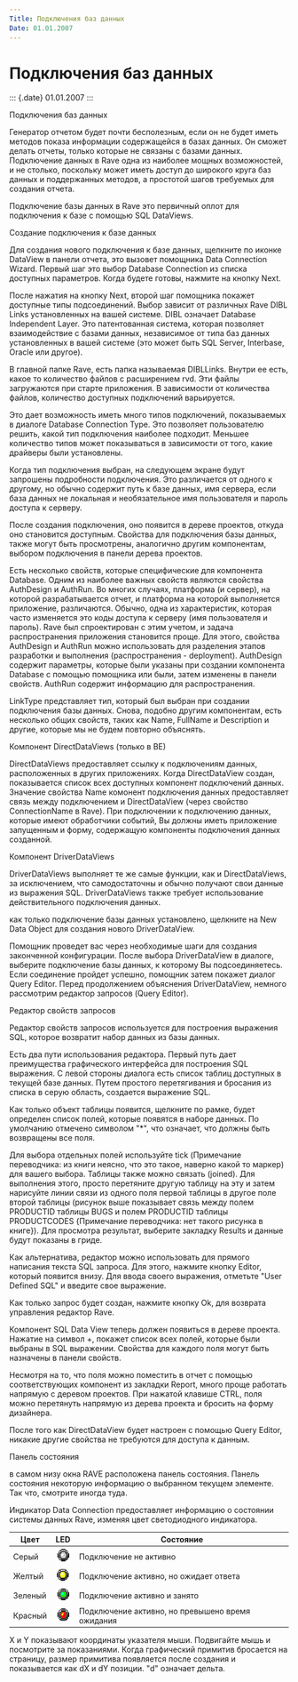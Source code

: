 ```yaml
---
Title: Подключения баз данных
Date: 01.01.2007
---
```



Подключения баз данных
======================

::: {.date}
01.01.2007
:::

Подключения баз данных

Генератор отчетом будет почти бесполезным, если он не будет иметь
методов показа информации содержащейся в базах данных. Он сможет делать
отчеты, только которые не связаны с базами данных. Подключение данных в
Rave одна из наиболее мощных возможностей, и не столько, поскольку может
иметь доступ до широкого круга баз данных и поддержанных методов, а
простотой шагов требуемых для создания отчета.

Подключение базы данных в Rave это первичный оплот для подключения к
базе с помощью SQL DataViews.

Создание подключения к базе данных

Для создания нового подключения к базе данных, щелкните по иконке
DataView в панели отчета, это вызовет помощника Data Connection Wizard.
Первый шаг это выбор Database Connection из списка доступных параметров.
Когда будете готовы, нажмите на кнопку Next.

После нажатия на кнопку Next, второй шаг помощника покажет доступные
типы подсоединений. Выбор зависит от различных Rave DIBL Links
установленных на вашей системе. DIBL означает Database Independent
Layer. Это патентованная система, которая позволяет взаимодействие с
базами данных, независимое от типа баз данных установленных в вашей
системе (это может быть SQL Server, Interbase, Oracle или другое).

В главной папке Rave, есть папка называемая DIBLLinks. Внутри ее есть,
какое то количество файлов с расширением rvd. Эти файлы загружаются при
старте приложения. В зависимости от количества файлов, количество
доступных подключений варьируется.

Это дает возможность иметь много типов подключений, показываемых в
диалоге Database Connection Type. Это позволяет пользователю решить,
какой тип подключения наиболее подходит. Меньшее количество типов может
показываться в зависимости от того, какие драйверы были установлены.

Когда тип подключения выбран, на следующем экране будут запрошены
подробности подключения. Это различается от одного к другому, но обычно
содержит путь к базе данных, имя сервера, если база данных не локальная
и необязательное имя пользователя и пароль доступа к серверу.

После создания подключения, оно появится в дереве проектов, откуда оно
становится доступным. Свойства для подключения базы данных, также могут
быть просмотрены, аналогично другим компонентам, выбором подключения в
панели дерева проектов.

Есть несколько свойств, которые специфические для компонента Database.
Одним из наиболее важных свойств являются свойства AuthDesign и AuthRun.
Во многих случаях, платформа (и сервер), на которой разрабатывается
отчет, и платформа на которой выполняется приложение, различаются.
Обычно, одна из характеристик, которая часто изменяется это коды доступа
к серверу (имя пользователя и пароль). Rave был спроектирован с этим
учетом, и задача распространения приложения становится проще. Для этого,
свойства AuthDesign и AuthRun можно использовать для разделения этапов
разработки и выполнения (распространения - deployment). AuthDesign
содержит параметры, которые были указаны при создании компонента
Database с помощью помощника или были, затем изменены в панели свойств.
AuthRun содержит информацию для распространения.

LinkType представляет тип, который был выбран при создании подключения
базы данных. Снова, подобно другим компонентам, есть несколько общих
свойств, таких как Name, FullName и Description и другие, которые мы не
будем повторно объяснять.

Компонент DirectDataViews (только в BE)

DirectDataViews предоставляет ссылку к подключениям данных,
расположенных в других приложениях. Когда DirectDataView создан,
показывается список всех доступных компонент подключений данных.
Значение свойства Name комонент подключения данных предоставляет связь
между подключением и DirectDataView (через свойство ConnectionName в
Rave). При подключении к подключению данных, которые имеют обработчики
событий, Вы должны иметь приложение запущенным и форму, содержащую
компоненты подключения данных созданной.

Компонент DriverDataViews

DriverDataViews выполняет те же самые функции, как и DirectDataViews, за
исключением, что самодостаточны и обычно получают свои данные из
выражения SQL. DriverDataViews также требует использование
действительного подключения данных.

как только подключение базы данных установлено, щелкните на New Data
Object для создания нового DriverDataView.

Помощник проведет вас через необходимые шаги для создания законченной
конфигурации. После выбора DriverDataView в диалоге, выберите
подключение базы данных, к которому Вы подсоединяетесь. Если соединение
пройдет успешно, помощник затем покажет диалог Query Editor. Перед
продолжением объяснения DriverDataView, немного рассмотрим редактор
запросов (Query Editor).

Редактор свойств запросов

Редактор свойств запросов используется для построения выражения SQL,
которое возвратит набор данных из базы данных.

Есть два пути использования редактора. Первый путь дает преимущества
графического интерфейса для построения SQL выражения. С левой стороны
диалога есть список таблиц доступных в текущей базе данных. Путем
простого перетягивания и бросания из списка в серую область, создается
выражение SQL.

Как только объект таблицы появится, щелкните по рамке, будет определен
список полей, которые появятся в наборе данных. По умолчанию отмечено
символом "*", что означает, что должны быть возвращены все поля.

Для выбора отдельных полей используйте tick (Примечание переводчика: из
книги неясно, что это такое, наверно какой то маркер) для вашего выбора.
Таблицы также можно связать (joined). Для выполнения этого, просто
перетяните другую таблицу на эту и затем нарисуйте линии связи из одного
поля первой таблицы в другое поле второй таблицы (рисунок выше
показывает связь между полем PRODUCTID таблицы BUGS и полем PRODUCTID
таблицы PRODUCTCODES {Примечание переводчика: нет такого рисунка в
книге}). Для просмотра результат, выберите закладку Results и данные
будут показаны в гриде.

Как альтернатива, редактор можно использовать для прямого написания
текста SQL запроса. Для этого, нажмите кнопку Editor, который появится
внизу. Для ввода своего выражения, отметьте "User Defined SQL" и
введите свое выражение.

Как только запрос будет создан, нажмите кнопку Ok, для возврата
управления редактор Rave.

Компонент SQL Data View теперь должен появиться в дереве проекта.
Нажатие на символ +, покажет список всех полей, которые были выбраны в
SQL выражении. Свойства для каждого поля могут быть назначены в панели
свойств.

Несмотря на то, что поля можно поместить в отчет с помощью
соответствующих компонент из закладки Report, много проще работать
напрямую с деревом проектов. При нажатой клавише CTRL, поля можно
перетянуть напрямую из дерева проекта и бросить на форму дизайнера.

После того как DirectDataView будет настроен с помощью Query Editor,
никакие другие свойства не требуются для доступа к данным.

Панель состояния

 

в самом низу окна RAVE расположена панель состояния. Панель состояния
некоторую информацию о выбранном текущем элементе. Так что, смотрите
иногда туда.

Индикатор Data Connection предоставляет информацию о состоянии системы
данных Rave, изменяя цвет светодиодного индикатора.

Цвет    |    LED    |    Состояние
------- | --------- | --------------
Серый     | ![](embim1774.png) | Подключение не активно
Желтый    | ![](embim1775.png) | Подключение активно, но ожидает ответа
Зеленый   | ![](embim1776.png) | Подключение активно и занято
Красный   | ![](embim1777.png) | Подключение активно, но превышено время ожидания

X и Y показывают координаты указателя мыши. Подвигайте мышь и посмотрите
за показаниями. Когда графический примитив бросается на страницу, размер
примитива появляется после создания и показывается как dX и dY позиции.
"d" означает дельта.
